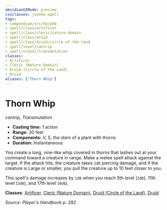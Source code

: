 ```yaml
---
obsidianUIMode: preview
cssclasses: json5e-spell
tags:
- compendium/src/5e/phb
- spell/class/artificer
- spell/class/cleric/nature-domain
- spell/class/druid
- spell/class/druid/circle-of-the-land
- spell/level/cantrip
- spell/school/transmutation
classes:
- Artificer
- Cleric (Nature Domain)
- Druid (Circle of the Land)
- Druid
aliases: ["Thorn Whip"]
---
```

# Thorn Whip
*cantrip, Transmutation*  

- **Casting time:** 1 action
- **Range:** 30 feet
- **Components:** V, S, the stem of a plant with thorns
- **Duration:** Instantaneous

You create a long, vine-like whip covered in thorns that lashes out at your command toward a creature in range. Make a melee spell attack against the target. If the attack hits, the creature takes `1d6` piercing damage, and if the creature is Large or smaller, you pull the creature up to 10 feet closer to you.

This spell's damage increases by `1d6` when you reach 5th level (`2d6`), 11th level (`3d6`), and 17th level (`4d6`).

**Classes**: [Artificer](/2-Mechanics/CLI/classes/artificer-tce.md), [Cleric (Nature Domain)](/2-Mechanics/CLI/classes/cleric-nature-domain.md), [Druid (Circle of the Land)](/2-Mechanics/CLI/classes/druid-circle-of-the-land.md), [Druid](/2-Mechanics/CLI/classes/druid.md)

*Source: Player's Handbook p. 282*